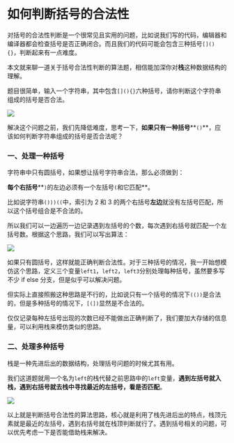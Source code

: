 # 如何判断括号的合法性



对括号的合法性判断是一个很常见且实用的问题，比如说我们写的代码，编辑器和编译器都会检查括号是否正确闭合。而且我们的代码可能会包含三种括号`[](){}`，判断起来有一点难度。

本文就来聊一道关于括号合法性判断的算法题，相信能加深你对**栈**这种数据结构的理解。

题目很简单，输入一个字符串，其中包含`[](){}`六种括号，请你判断这个字符串组成的括号是否合法。

![](https://gcore.jsdelivr.net/gh/2234416233/myImage/img/1571900866-c55753542d3ea66.png)

解决这个问题之前，我们先降低难度，思考一下，**如果只有一种括号****`()`**，应该如何判断字符串组成的括号是否合法呢？

### 一、处理一种括号

字符串中只有圆括号，如果想让括号字符串合法，那么必须做到：

**每个右括号****`)`的左边必须有一个左括号`(`和它匹配**。

比如说字符串`()))((`中，索引为 2 和 3 的两个右括号**左边**就没有左括号匹配，所以这个括号组合是不合法的。

所以我们可以一边遍历一边记录遇到左括号的个数，每次遇到右括号就匹配一个左括号数。根据这个思路，我们可以写出算法：

![](https://gcore.jsdelivr.net/gh/2234416233/myImage/img/1571900866-aca48b4490a5b67.png)

如果只有圆括号，这样就能正确判断合法性。对于三种括号的情况，我一开始想模仿这个思路，定义三个变量`left1`，`left2`，`left3`分别处理每种括号，虽然要多写不少 if else 分支，但是似乎可以解决问题。

但实际上直接照搬这种思路是不行的，比如说只有一个括号的情况下`(())`是合法的，但是多种括号的情况下，`[(])`显然是不合法的。

仅仅记录每种左括号出现的次数已经不能做出正确判断了，我们要加大存储的信息量，可以利用栈来模仿类似的思路。

### 二、处理多种括号

栈是一种先进后出的数据结构，处理括号问题的时候尤其有用。

我们这道题就用一个名为`left`的栈代替之前思路中的`left`变量，**遇到左括号就入栈，遇到右括号就去栈中寻找最近的左括号，看是否匹配**。

![](https://gcore.jsdelivr.net/gh/2234416233/myImage/img/1571900866-aca48b4490a5b67-1.png)

以上就是判断括号合法性的算法思路，核心就是利用了栈先进后出的特点，栈顶元素就是最近的左括号，遇到右括号就在栈顶判断就行了。遇到括号相关的问题，可以优先考虑一下是否能借助栈来解决。